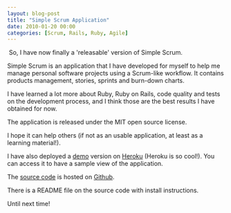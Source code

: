 ```yaml
---
layout: blog-post
title: "Simple Scrum Application"
date: 2010-01-20 00:00
categories: [Scrum, Rails, Ruby, Agile]
---
```

 So, I have now finally a 'releasable' version of Simple Scrum.

Simple Scrum is an application that I have developed for myself to help me manage personal software projects using a Scrum-like workflow. It contains products management, stories, sprints and burn-down charts.

I have learned a lot more about Ruby, Ruby on Rails, code quality and tests on the development process, and I think those are the best results I have obtained for now.

The application is released under the MIT open source license.

I hope it can help others (if not as an usable application, at least as a learning material!).

I have also deployed a
[demo](http://simple-scrum-demo.heroku.com) version on
[Heroku](http://heroku.com/) (Heroku is so cool!). You can access it to have a sample view of the application.

The
[source code](http://github.com/fabiokr/simple-scrum) is hosted on
[Github](http://github.com).

There is a README file on the source code with install instructions.

Until next time!

